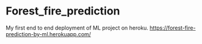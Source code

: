 # Forest_fire_prediction
My first end to end deployment of ML project on heroku.
https://forest-fire-prediction-by-ml.herokuapp.com/
